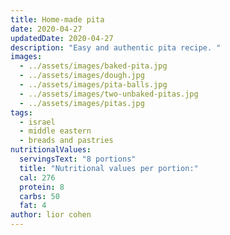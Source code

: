 ```yaml
---
title: Home-made pita
date: 2020-04-27
updatedDate: 2020-04-27
description: "Easy and authentic pita recipe. "
images:
  - ../assets/images/baked-pita.jpg
  - ../assets/images/dough.jpg
  - ../assets/images/pita-balls.jpg
  - ../assets/images/two-unbaked-pitas.jpg
  - ../assets/images/pitas.jpg
tags:
  - israel
  - middle eastern
  - breads and pastries
nutritionalValues:
  servingsText: "8 portions"
  title: "Nutritional values per portion:"
  cal: 276
  protein: 8
  carbs: 50
  fat: 4
author: lior cohen
---
```


<PrintView fileName="home-made-pita"/>
